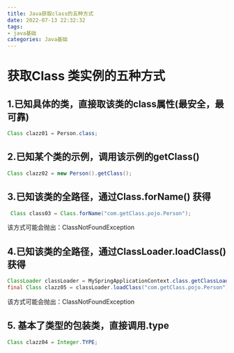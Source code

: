 ```yaml
---
title: Java获取class的五种方式
date: 2022-07-13 22:32:32
tags: 
- java基础
categories: Java基础
---
```


# 获取Class 类实例的五种方式

## 1.已知具体的类，直接取该类的class属性(最安全，最可靠)

```java
Class clazz01 = Person.class;
```

## 2.已知某个类的示例，调用该示例的getClass()

```java
Class clazz02 = new Person().getClass();
```

##  3.已知该类的全路径，通过Class.forName() 获得

```java
 Class class03 = Class.forName("com.getClass.pojo.Person");
```

该方式可能会抛出：ClassNotFoundException

## 4.已知该类的全路径，通过ClassLoader.loadClass() 获得

```java
ClassLoader classLoader = MySpringApplicationContext.class.getClassLoader();
final Class clazz05 = classLoader.loadClass("com.getClass.pojo.Person");
```

该方式可能会抛出：ClassNotFoundException

## 5. 基本了类型的包装类，直接调用.type

```java
Class clazz04 = Integer.TYPE;
```

​			
